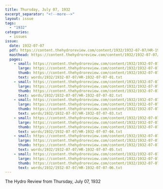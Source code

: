 ```yaml
---
title: Thursday, July 07, 1932
excerpt_separator: "<!--more-->"
layout: issue
tags:
  - "1932"
categories:
  - issues
issue:
  date: 1932-07-07
  pdf: https://content.thehydroreview.com/content/1932/1932-07-07/HR-1932-07-07.pdf
  masthead: https://content.thehydroreview.com/content/1932/1932-07-07/masthead/HR-1932-07-07.jpg
  pages:
    - small: https://content.thehydroreview.com/content/1932/1932-07-07/small/HR-1932-07-07-01.jpg
      large: https://content.thehydroreview.com/content/1932/1932-07-07/large/HR-1932-07-07-01.jpg
      thumb: https://content.thehydroreview.com/content/1932/1932-07-07/thumbnails/HR-1932-07-07-01.jpg
      text: words/1932/1932-07-07/HR-1932-07-07-01.txt
    - small: https://content.thehydroreview.com/content/1932/1932-07-07/small/HR-1932-07-07-02.jpg
      large: https://content.thehydroreview.com/content/1932/1932-07-07/large/HR-1932-07-07-02.jpg
      thumb: https://content.thehydroreview.com/content/1932/1932-07-07/thumbnails/HR-1932-07-07-02.jpg
      text: words/1932/1932-07-07/HR-1932-07-07-02.txt
    - small: https://content.thehydroreview.com/content/1932/1932-07-07/small/HR-1932-07-07-03.jpg
      large: https://content.thehydroreview.com/content/1932/1932-07-07/large/HR-1932-07-07-03.jpg
      thumb: https://content.thehydroreview.com/content/1932/1932-07-07/thumbnails/HR-1932-07-07-03.jpg
      text: words/1932/1932-07-07/HR-1932-07-07-03.txt
    - small: https://content.thehydroreview.com/content/1932/1932-07-07/small/HR-1932-07-07-04.jpg
      large: https://content.thehydroreview.com/content/1932/1932-07-07/large/HR-1932-07-07-04.jpg
      thumb: https://content.thehydroreview.com/content/1932/1932-07-07/thumbnails/HR-1932-07-07-04.jpg
      text: words/1932/1932-07-07/HR-1932-07-07-04.txt
    - small: https://content.thehydroreview.com/content/1932/1932-07-07/small/HR-1932-07-07-05.jpg
      large: https://content.thehydroreview.com/content/1932/1932-07-07/large/HR-1932-07-07-05.jpg
      thumb: https://content.thehydroreview.com/content/1932/1932-07-07/thumbnails/HR-1932-07-07-05.jpg
      text: words/1932/1932-07-07/HR-1932-07-07-05.txt
    - small: https://content.thehydroreview.com/content/1932/1932-07-07/small/HR-1932-07-07-06.jpg
      large: https://content.thehydroreview.com/content/1932/1932-07-07/large/HR-1932-07-07-06.jpg
      thumb: https://content.thehydroreview.com/content/1932/1932-07-07/thumbnails/HR-1932-07-07-06.jpg
      text: words/1932/1932-07-07/HR-1932-07-07-06.txt
---
```


The Hydro Review from Thursday, July 07, 1932

<!--more-->

